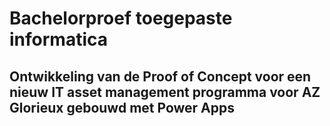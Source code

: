 # Bachelorproef toegepaste informatica
## Ontwikkeling van de Proof of Concept voor een nieuw IT asset management programma voor AZ Glorieux gebouwd met Power Apps


